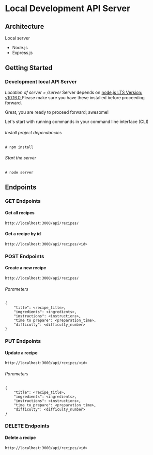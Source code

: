# Local Development API Server

## Architecture
Local server
- Node.js
- Express.js

## Getting Started

### Development local API Server
_Location of server = /server_
Server depends on [node.js LTS Version: v10.16.0 ](https://nodejs.org/en/download/)
Please make sure you have these installed before proceeding forward.

Great, you are ready to proceed forward; awesome!

Let's start with running commands in your command line interface (CLI)

###### Install project dependancies
```Install project dependancies
# npm install
```
###### Start the server
```Start server
# node server
```

## Endpoints

### GET Endpoints

#### Get all recipes
```
http://localhost:3000/api/recipes/
```

#### Get a recipe by id
```
http://localhost:3000/api/recipes/<id>
```

### POST Endpoints

#### Create a new recipe
```
http://localhost:3000/api/recipes/
```

###### Parameters
```
{
    "title": <recipe_title>,
    "ingredients": <ingredients>,
    "instructions": <instructions>,
    "time to prepare": <preparation_time>,
    "difficulty": <difficulty_number>
}
```

### PUT Endpoints

#### Update a recipe
```
http://localhost:3000/api/recipes/<id>
```

###### Parameters
```
{
    "title": <recipe_title>,
    "ingredients": <ingredients>,
    "instructions": <instructions>,
    "time to prepare": <preparation_time>,
    "difficulty": <difficulty_number>
}
```

### DELETE Endpoints

#### Delete a recipe
```
http://localhost:3000/api/recipes/<id>
```
